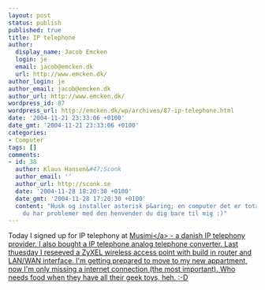 ```yaml
---
layout: post
status: publish
published: true
title: IP telephone
author:
  display_name: Jacob Emcken
  login: je
  email: jacob@emcken.dk
  url: http://www.emcken.dk/
author_login: je
author_email: jacob@emcken.dk
author_url: http://www.emcken.dk/
wordpress_id: 87
wordpress_url: http://emcken.dk/wp/archives/87-ip-telephone.html
date: '2004-11-21 23:33:06 +0100'
date_gmt: '2004-11-21 23:33:06 +0100'
categories:
- Computer
tags: []
comments:
- id: 38
  author: Klaus Hansen&#47;Sconk
  author_email: ''
  author_url: http://sconk.se
  date: '2004-11-28 18:20:30 +0100'
  date_gmt: '2004-11-28 17:20:30 +0100'
  content: "Husk og installer asterisk p&aring; en computer det er totalt geek toy!!\r\n\r\nhvis
    du har problemer med den henvender du dig bare til mig :)"
---
```

<p>Today I signed up for IP telephony at <a href="http:&#47;&#47;www.musimi.dk&#47;">Musimi<&#47;a> - a danish IP telephony provider. I also bought a IP telephone  analog telephone converter. Last thuesday I reseeved a ZyXEL wireless access point with build in router and LAN&#47;WAN interface. I'm getting prepared to move to my new appartment, now I'm only missing a internet connection (the most important). Who needs food when they have all their geek toys, heh. :-D</p>
